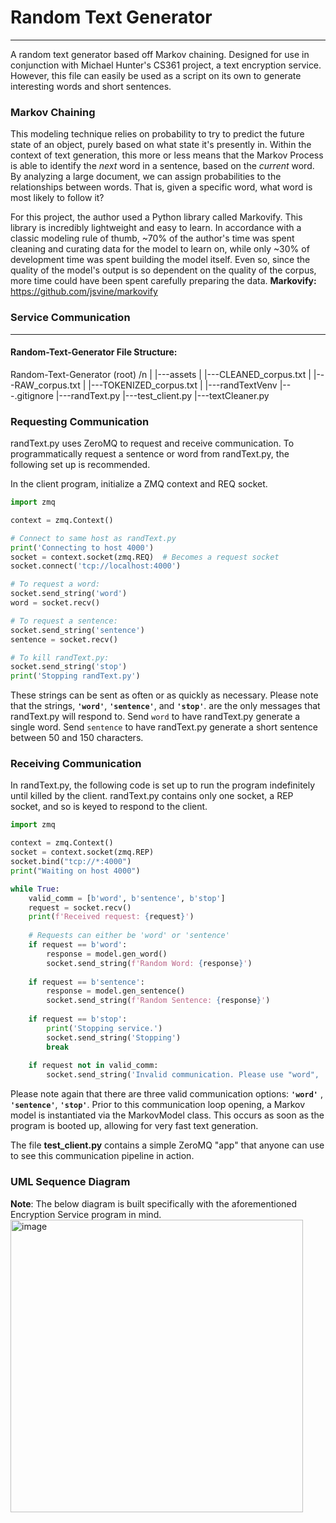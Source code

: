 # Random Text Generator
--------------------------

A random text generator based off Markov chaining. Designed for use in conjunction with Michael Hunter's CS361 project, a text encryption service. However, this file can easily be used as a script on its own to generate interesting words and short sentences. 

### Markov Chaining

This modeling technique relies on probability to try to predict the future state of an object, purely based on what state it's presently in. Within the context of text generation, this more or less means that the Markov Process is able to identify the *next* word in a sentence, based on the *current* word. By analyzing a large document, we can assign probabilities to the relationships between words. That is, given a specific word, what word is most likely to follow it?

For this project, the author used a Python library called Markovify. This library is incredibly lightweight and easy to learn. In accordance with a classic modeling rule of thumb, ~70% of the author's time was spent cleaning and curating data for the model to learn on, while only ~30% of development time was spent building the model itself. Even so, since the quality of the model's output is so dependent on the quality of the corpus, more time could have been spent carefully preparing the data. 
**Markovify:** https://github.com/jsvine/markovify


### Service Communication
----------------------

#### Random-Text-Generator File Structure:

Random-Text-Generator (root) /n
|
|---assets
|   	|---CLEANED_corpus.txt
|	    |---RAW_corpus.txt
|	    |---TOKENIZED_corpus.txt
|
|---randTextVenv
|---.gitignore
|---randText.py
|---test_client.py
|---textCleaner.py

### Requesting Communication

randText.py uses ZeroMQ to request and receive communication. To programmatically request a sentence or word from randText.py, the following set up is recommended.

In the client program, initialize a ZMQ context and REQ socket.
```python
import zmq

context = zmq.Context()

# Connect to same host as randText.py
print('Connecting to host 4000')
socket = context.socket(zmq.REQ)  # Becomes a request socket
socket.connect('tcp://localhost:4000')

# To request a word:
socket.send_string('word')
word = socket.recv()

# To request a sentence:
socket.send_string('sentence')
sentence = socket.recv()

# To kill randText.py:
socket.send_string('stop')
print('Stopping randText.py')
```
These strings can be sent as often or as quickly as necessary. Please note that the strings, **`'word'`**, **`'sentence'`**, and **`'stop'`**.  are the only messages that randText.py will respond to. 
Send `word` to have randText.py generate a single word.
Send `sentence` to have randText.py generate a short sentence between 50 and 150 characters.

### Receiving Communication

In randText.py, the following code is set up to run the program indefinitely until killed by the client. randText.py contains only one socket, a REP socket, and so is keyed to respond to the client.
```python
import zmq

context = zmq.Context()
socket = context.socket(zmq.REP)
socket.bind("tcp://*:4000")
print("Waiting on host 4000")

while True:
	valid_comm = [b'word', b'sentence', b'stop']
	request = socket.recv()
	print(f'Received request: {request}')
	
	# Requests can either be 'word' or 'sentence'
	if request == b'word':
		response = model.gen_word()
		socket.send_string(f'Random Word: {response}')
	
	if request == b'sentence':
		response = model.gen_sentence()
		socket.send_string(f'Random Sentence: {response}')
	
	if request == b'stop':
		print('Stopping service.')
		socket.send_string('Stopping')
		break
	
	if request not in valid_comm:
		socket.send_string('Invalid communication. Please use "word",                               "sentence", or "stop".')
```

Please note again that there are three valid communication options: **`'word'`** , **`'sentence'`**, **`'stop'`**.  Prior to this communication loop opening, a Markov model is instantiated via the MarkovModel class. This occurs as soon as the program is booted up, allowing for very fast text generation.


The file **test_client.py** contains a simple ZeroMQ "app" that anyone can use to see this communication pipeline in action.

### UML Sequence Diagram
**Note**: The below diagram is built specifically with the aforementioned Encryption Service program in mind.
<img width="468" alt="image" src="https://github.com/shindelr/Random-Text-Generator/assets/129821483/8960f41d-e077-482b-bd60-cf5064e7bd40">


